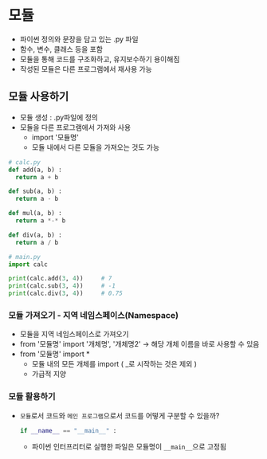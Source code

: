 # 모듈
- 파이썬 정의와 문장을 담고 있는 .py 파일
- 함수, 변수, 클래스 등을 포함
- 모듈을 통해 코드를 구조화하고, 유지보수하기 용이해짐
- 작성된 모듈은 다른 프로그램에서 재사용 가능

## 모듈 사용하기
- 모듈 생성 : .py파일에 정의
- 모듈을 다른 프로그램에서 가져와 사용
  - import '모듈명'
  - 모듈 내에서 다른 모듈을 가져오는 것도 가능
```python
# calc.py
def add(a, b) :
  return a + b

def sub(a, b) :
  return a - b

def mul(a, b) :
  return a *-* b

def div(a, b) :
  return a / b

# main.py
import calc

print(calc.add(3, 4))     # 7 
print(calc.sub(3, 4))     # -1
print(calc.div(3, 4))     # 0.75
```

### 모듈 가져오기 - 지역 네임스페이스(Namespace)
- 모듈을 지역 네임스페이스로 가져오기
- from '모듈명' import '개체명', '개체명2' &rarr; 해당 개체 이름을 바로 사용할 수 있음
- from '모듈명' import *
  - 모듈 내의 모든 개체를 import ( _로 시작하는 것은 제외 )
  - 가급적 지양

### 모듈 활용하기
- `모듈`로서 코드와 `메인 프로그램`으로서 코드를 어떻게 구분할 수 있을까?
  ```python
  if __name__ == "__main__" :
  ```
  - 파이썬 인터프리터로 실행한 파일은 모듈명이 `__main__`으로 고정됨